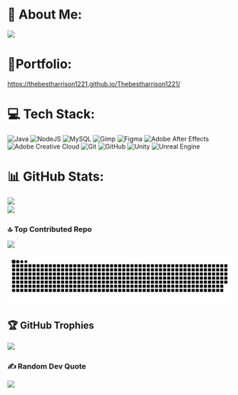# 💫 About Me: 
[![](https://visitcount.itsvg.in/api?id=Thebestharrison1221&icon=10&color=1)](https://visitcount.itsvg.in)


# 📃Portfolio:
https://thebestharrison1221.github.io/Thebestharrison1221/

# 💻 Tech Stack:
![Java](https://img.shields.io/badge/java-%23ED8B00.svg?style=flat&logo=openjdk&logoColor=white) ![NodeJS](https://img.shields.io/badge/node.js-6DA55F?style=flat&logo=node.js&logoColor=white) ![MySQL](https://img.shields.io/badge/mysql-4479A1.svg?style=flat&logo=mysql&logoColor=white) ![Gimp](https://img.shields.io/badge/Gimp-657D8B?style=flat&logo=gimp&logoColor=FFFFFF) ![Figma](https://img.shields.io/badge/figma-%23F24E1E.svg?style=flat&logo=figma&logoColor=white) ![Adobe After Effects](https://img.shields.io/badge/Adobe%20After%20Effects-9999FF.svg?style=flat&logo=Adobe%20After%20Effects&logoColor=white) ![Adobe Creative Cloud](https://img.shields.io/badge/Adobe%20Creative%20Cloud-DA1F26.svg?style=flat&logo=Adobe%20Creative%20Cloud&logoColor=white) ![Git](https://img.shields.io/badge/git-%23F05033.svg?style=flat&logo=git&logoColor=white) ![GitHub](https://img.shields.io/badge/github-%23121011.svg?style=flat&logo=github&logoColor=white) ![Unity](https://img.shields.io/badge/unity-%23000000.svg?style=flat&logo=unity&logoColor=white) ![Unreal Engine](https://img.shields.io/badge/unrealengine-%23313131.svg?style=flat&logo=unrealengine&logoColor=white)
# 📊 GitHub Stats:
![](https://github-readme-stats.vercel.app/api?username=Thebestharrison1221&theme=dracula&hide_border=false&include_all_commits=true&count_private=true)<br/>
![](https://github-readme-streak-stats.herokuapp.com/?user=Thebestharrison1221&theme=dracula&hide_border=false)<br/>

### 🔝 Top Contributed Repo
![](https://github-contributor-stats.vercel.app/api?username=Thebestharrison1221&limit=5&theme=darcula&combine_all_yearly_contributions=true)


<picture>
  <source media="(prefers-color-scheme: dark)" srcset="https://raw.githubusercontent.com/Thebestharrison1221/Thebestharrison1221/output/github-snake-dark.svg" />
  <source media="(prefers-color-scheme: light)" srcset="https://raw.githubusercontent.com/Thebestharrison1221/Thebestharrison1221/output/github-snake.svg" />
  <img alt="github-snake" src="https://raw.githubusercontent.com/Thebestharrison1221/Thebestharrison1221/output/github-snake.svg" />
</picture>


## 🏆 GitHub Trophies
![](https://github-profile-trophy.vercel.app/?username=Thebestharrison1221&theme=radical&no-frame=false&no-bg=false&margin-w=4)

### ✍️ Random Dev Quote
![](https://quotes-github-readme.vercel.app/api?type=horizontal&theme=tokyonight)

